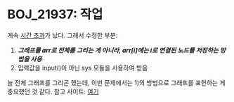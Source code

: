 # BOJ_21937: 작업

계속 <u>시간 초과</u>가 났다.
그래서 수정한 부분:

1) ***그래프를 arr로 전체를 그리는 게 아니라, arr[i]에는 i로 연결된 노드를 저장하는 방법을 사용***
2) 입력값을 input()이 아닌 sys 모듈을 사용하여 받음

늘 전체 그래프를 그리곤 했는데, 이번 문제에서는 1)의 방법으로 그래프를 표현하는 게 중요했던 것 같다.
참고 사이트: [여기](https://welog.tistory.com/325)